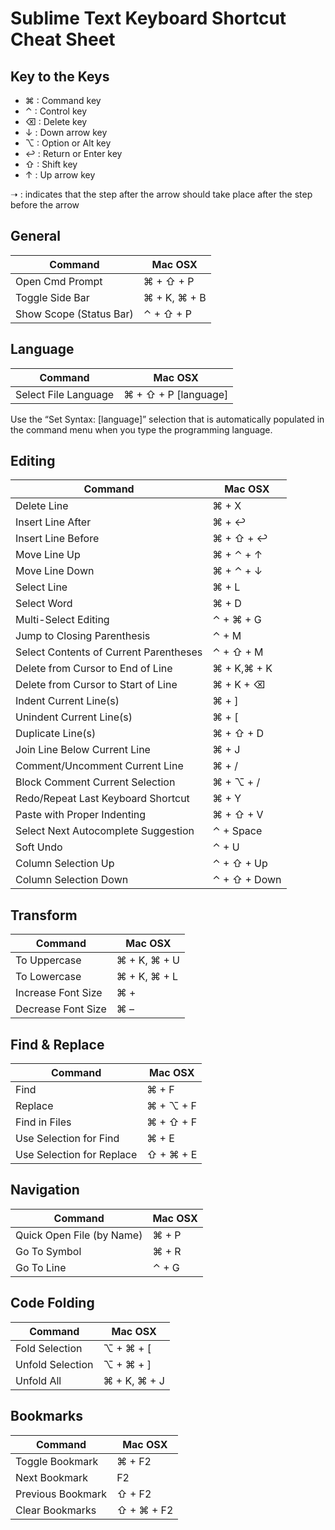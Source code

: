 # Sublime Text Keyboard Shortcut Cheat Sheet

## Key to the Keys

* ⌘ : Command key
* ⌃ : Control key
* ⌫ : Delete key
* ↓ : Down arrow key
* ⌥ : Option or Alt key
* ↩ : Return or Enter key
* ⇧ : Shift key
* ↑ : Up arrow key

➝ : indicates that the step after the arrow should take place after the step before the arrow

## General

Command | Mac OSX
---|---
Open Cmd Prompt | ⌘ + ⇧ + P 
Toggle Side Bar | ⌘ + K, ⌘ + B 
Show Scope (Status Bar) | ⌃ + ⇧ + P

## Language

Command | Mac OSX
---|---
Select File Language | ⌘ + ⇧ + P  [language]

Use the “Set Syntax: [language]” selection that is automatically populated in the command menu when you type the programming language.

## Editing

Command | Mac OSX
---|---
Delete Line | ⌘ + X
Insert Line After | ⌘ + ↩
Insert Line Before | ⌘ + ⇧ + ↩
Move Line Up | ⌘ + ⌃ + ↑
Move Line Down | ⌘ + ⌃ + ↓
Select Line | ⌘ + L
Select Word | ⌘ + D
Multi-Select Editing | ⌃ + ⌘ + G
Jump to Closing Parenthesis | ⌃ + M
Select Contents of Current Parentheses | ⌃ + ⇧ + M
Delete from Cursor to End of Line | ⌘ + K,⌘ + K
Delete from Cursor to Start of Line | ⌘ + K + ⌫
Indent Current Line(s) | ⌘ + ]
Unindent Current Line(s) | ⌘ + [ |
Duplicate Line(s) | ⌘ + ⇧ + D
Join Line Below Current Line | ⌘ + J
Comment/Uncomment Current Line | ⌘ + /
Block Comment Current Selection | ⌘ + ⌥ + /
Redo/Repeat Last Keyboard Shortcut | ⌘ + Y
Paste with Proper Indenting | ⌘ + ⇧ + V
Select Next Autocomplete Suggestion | ⌃ + Space
Soft Undo | ⌃ + U
Column Selection Up | ⌃ + ⇧ + Up
Column Selection Down | ⌃ + ⇧ + Down

## Transform

Command | Mac OSX
---|---
To Uppercase | ⌘ + K, ⌘ + U
To Lowercase | ⌘ + K, ⌘ + L
Increase Font Size | ⌘ +
Decrease Font Size | ⌘ –

## Find & Replace

Command | Mac OSX
---|---
Find | ⌘ + F
Replace | ⌘ + ⌥ + F
Find in Files | ⌘ + ⇧ + F
Use Selection for Find | ⌘ + E
Use Selection for Replace | ⇧ + ⌘ + E

## Navigation

Command | Mac OSX
---|---
Quick Open File (by Name) | ⌘ + P
Go To Symbol | ⌘ + R
Go To Line | ⌃ + G

## Code Folding

Command | Mac OSX
---|---
Fold Selection | ⌥ + ⌘ + [
Unfold Selection | ⌥ + ⌘ + ]
Unfold All | ⌘ + K, ⌘ + J

## Bookmarks

Command | Mac OSX
---|---
Toggle Bookmark | ⌘ + F2
Next Bookmark | F2
Previous Bookmark | ⇧ + F2
Clear Bookmarks | ⇧ + ⌘ + F2


